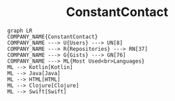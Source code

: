 <h1 align="center">ConstantContact</h1>

```mermaid
graph LR
COMPANY_NAME{ConstantContact}
COMPANY_NAME ---> U{Users} ---> UN[8]
COMPANY_NAME ---> R{Repositories} ---> RN[37]
COMPANY_NAME ---> G{Gists} ---> GN[76]
COMPANY_NAME ---> ML{Most Used<br>Languages}
ML --> Kotlin[Kotlin]
ML --> Java[Java]
ML --> HTML[HTML]
ML --> Clojure[Clojure]
ML --> Swift[Swift]
```
